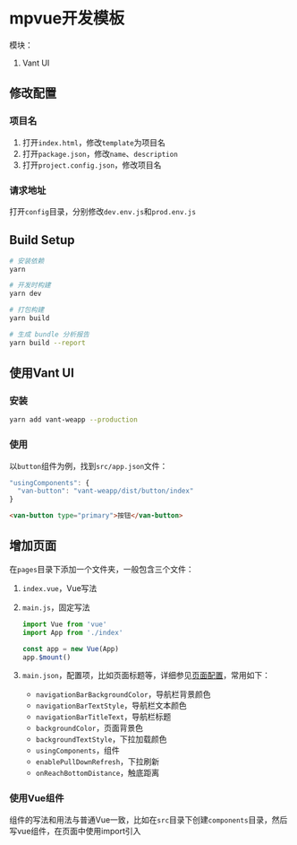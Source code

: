 # mpvue开发模板

模块：

1. Vant UI

## 修改配置

### 项目名

1. 打开`index.html`，修改`template`为项目名
1. 打开`package.json`，修改`name`、`description`
1. 打开`project.config.json`，修改项目名

### 请求地址

打开`config`目录，分别修改`dev.env.js`和`prod.env.js`

## Build Setup

``` bash
# 安装依赖
yarn

# 开发时构建
yarn dev

# 打包构建
yarn build

# 生成 bundle 分析报告
yarn build --report
```

## 使用Vant UI

### 安装

```bash
yarn add vant-weapp --production
```

### 使用

以`button`组件为例，找到`src/app.json`文件：

```js
"usingComponents": {
  "van-button": "vant-weapp/dist/button/index"
}
```

```html
<van-button type="primary">按钮</van-button>
```

## 增加页面

在`pages`目录下添加一个文件夹，一般包含三个文件：

1. `index.vue`，Vue写法
1. `main.js`，固定写法

    ```js
    import Vue from 'vue'
    import App from './index'

    const app = new Vue(App)
    app.$mount()
    ```

1. `main.json`，配置项，比如页面标题等，详细参见[页面配置](https://developers.weixin.qq.com/miniprogram/dev/reference/configuration/page.html)，常用如下：
   - `navigationBarBackgroundColor`，导航栏背景颜色
   - `navigationBarTextStyle`，导航栏文本颜色
   - `navigationBarTitleText`，导航栏标题
   - `backgroundColor`，页面背景色
   - `backgroundTextStyle`，下拉加载颜色
   - `usingComponents`，组件
   - `enablePullDownRefresh`，下拉刷新
   - `onReachBottomDistance`，触底距离

### 使用Vue组件

组件的写法和用法与普通Vue一致，比如在`src`目录下创建`components`目录，然后写vue组件，在页面中使用import引入
